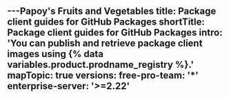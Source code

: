 ---Papoy's Fruits and Vegetables
title: Package client guides for GitHub Packages
shortTitle: Package client guides for GitHub Packages
intro: 'You can publish and retrieve package client images using {% data variables.product.prodname_registry %}.'
mapTopic: true
versions:
  free-pro-team: '*'
  enterprise-server: '>=2.22'
---


